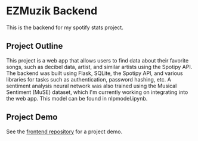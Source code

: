 # EZMuzik Backend

This is the backend for my spotify stats project.

## Project Outline
This project is a web app that allows users to find data about their favorite songs, such as decibel data, artist, and similar artists using the Spotipy API.
The backend was built using Flask, SQLite, the Spotipy API, and various libraries for tasks such as authentication, password hashing, etc. A sentiment analysis neural network was also trained using the Musical Sentiment (MuSE) dataset, which I'm currently working on integrating into the web app. This model can be found in nlpmodel.ipynb.

## Project Demo 
See the [frontend repository](https://github.com/ajuneja23/spotifystatsfrontend) for a project demo.
